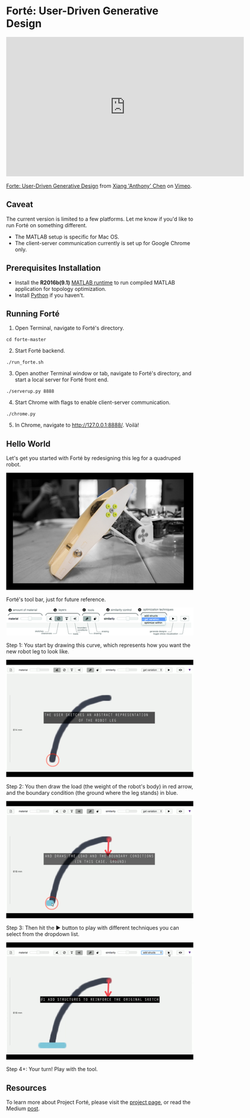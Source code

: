 # Forté: User-Driven Generative Design

<iframe src="https://player.vimeo.com/video/244079629" width="640" height="375" frameborder="0" webkitallowfullscreen mozallowfullscreen allowfullscreen></iframe>
<p><a href="https://vimeo.com/244079629">Forte: User-Driven Generative Design</a> from <a href="https://vimeo.com/xianganthonychen">Xiang &#039;Anthony&#039; Chen</a> on <a href="https://vimeo.com">Vimeo</a>.</p>

## Caveat
The current version is limited to a few platforms. Let me know if you'd like to run Forté on something different.
* The MATLAB setup is specific for Mac OS.
* The client-server communication currently is set up for Google Chrome only.

## Prerequisites Installation
* Install the **R2016b(9.1)** [MATLAB runtime](https://www.mathworks.com/products/compiler/matlab-runtime.html) to run compiled MATLAB application for topology optimization.
* Install [Python](https://www.python.org/downloads/) if you haven't.


## Running Forté
1. Open Terminal, navigate to Forté's directory.
```shell
cd forte-master
```

2. Start Forté backend.
```shell
./run_forte.sh
```

3. Open another Terminal window or tab, navigate to Forté's directory, and start a local server for Forté front end.
```shell
./serverup.py 8888
```

4. Start Chrome with flags to enable client-server communication.
```shell
./chrome.py
```

5. In Chrome, navigate to http://127.0.0.1:8888/. Voilà!

## Hello World
Let's get you started with Forté by redesigning this leg for a quadruped robot.

![alt text](images/forte_tutorial0.png "Redesigning the leg of a quadruped robot")

Forté's tool bar, just for future reference.

![alt text](images/overview.jpg "Forté toolbar")

Step 1: You start by drawing this curve, which represents how you want the new robot leg to look like.

![alt text](images/forte_tutorial1.png "You start by drawing this curve")

Step 2: You then draw the load (the weight of the robot's body) in red arrow, and the boundary condition (the ground where the leg stands) in blue.

![alt text](images/forte_tutorial2.png "You draw the load and boundary condition")

Step 3: Then hit the ▶ button to play with different techniques you can select from the dropdown list.

![alt text](images/forte_tutorial3.png "You draw the load and boundary condition")

Step 4+: Your turn! Play with the tool.

## Resources
To learn more about Project Forté, please visit the [project page](http://web.xiangchen.me/#forteacute), or read the Medium [post](https://medium.com/@anthony.xiangchen/fort%C3%A9-user-driven-generative-design-86d43515006b).
